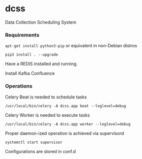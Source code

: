 # dcss
Data Collection Scheduling System

### Requirements

`apt-get install python3-pip` or equivalent in non-Debian distros

`pip3 install . --upgrade`

Have a REDIS installed and running.

Install Kafka Confluence

### Operations


Celery Beat is needed to schedule tasks

`/usr/local/bin/celery -A dcss.app beat --loglevel=debug`

Celery Worker is needed to execute tasks

`/usr/local/bin/celery -A dcss.app worker --loglevel=debug`

Proper daemon-ized operation is achieved via supervisord

`systemctl start supervisor`

Configurations are stored in conf.d
